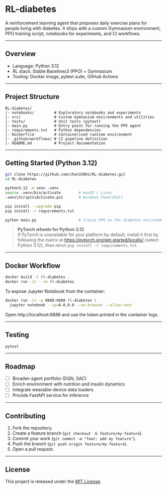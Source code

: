 # RL-diabetes

A reinforcement learning agent that proposes daily exercise plans for people living with diabetes. It ships with a custom Gymnasium environment, PPO training script, notebooks for experiments, and CI workflows.

---

## Overview
- Language: Python 3.12
- RL stack: Stable Baselines3 (PPO) + Gymnasium
- Tooling: Docker image, pytest suite, GitHub Actions

---

## Project Structure
```
RL-diabetes/
|- notebooks/         # Exploratory notebooks and experiments
|- src/               # Custom Gymnasium environments and utilities
|- tests/             # Unit tests (pytest)
|- main.py            # Entry point for running the PPO agent
|- requirements.txt   # Python dependencies
|- Dockerfile         # Containerised runtime environment
|- .github/workflows/ # CI pipeline definition
|- README.md          # Project documentation
```

---

## Getting Started (Python 3.12)
```bash
git clone https://github.com/chen33001/RL-diabetes.git
cd RL-diabetes

python3.12 -m venv .venv
source .venv/bin/activate        # macOS / Linux
.venv\Scripts\Activate.ps1       # Windows PowerShell

pip install --upgrade pip
pip install -r requirements.txt

python main.py                   # trains PPO on the diabetes environment
```

> **PyTorch wheels for Python 3.12**  
> If PyTorch is unavailable for your platform by default, install it first by following the matrix at https://pytorch.org/get-started/locally/ (select Python 3.12), then rerun `pip install -r requirements.txt`.

---

## Docker Workflow
```bash
docker build -t rl-diabetes .
docker run -it --rm rl-diabetes
```

To expose Jupyter Notebook from the container:
```bash
docker run -it -p 8888:8888 rl-diabetes \
  jupyter notebook --ip=0.0.0.0 --no-browser --allow-root
```
Open http://localhost:8888 and use the token printed in the container logs.

---

## Testing
```bash
pytest
```

---

## Roadmap
- [ ] Broaden agent portfolio (DQN, SAC)
- [ ] Enrich environment with nutrition and insulin dynamics
- [ ] Integrate wearable-device data loaders
- [ ] Provide FastAPI service for inference

---

## Contributing
1. Fork the repository.
2. Create a feature branch (`git checkout -b feature/my-feature`).
3. Commit your work (`git commit -m "feat: add my feature"`).
4. Push the branch (`git push origin feature/my-feature`).
5. Open a pull request.

---

## License
This project is released under the [MIT License](LICENSE).
